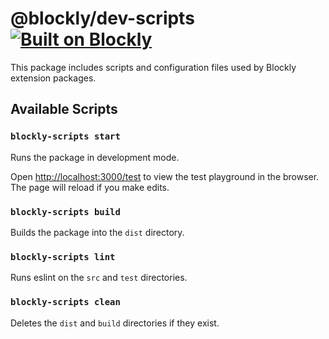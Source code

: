 # @blockly/dev-scripts [![Built on Blockly](https://tinyurl.com/built-on-blockly)](https://github.com/google/blockly)

This package includes scripts and configuration files used by Blockly extension
packages.

## Available Scripts

### `blockly-scripts start`

Runs the package in development mode.

Open [http://localhost:3000/test](http://localhost:3000/test) to view the test
playground in the browser. The page will reload if you make edits.

### `blockly-scripts build`

Builds the package into the `dist` directory.

### `blockly-scripts lint`

Runs eslint on the `src` and `test` directories.

### `blockly-scripts clean`

Deletes the `dist` and `build` directories if they exist.
